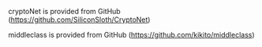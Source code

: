 cryptoNet is provided from GitHub (https://github.com/SiliconSloth/CryptoNet)

middleclass is provided from GitHub (https://github.com/kikito/middleclass)